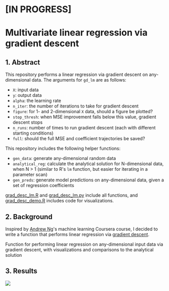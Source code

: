 # [IN PROGRESS]
# Multivariate linear regression via gradient descent

## 1. Abstract
This repository performs a linear regression via gradient descent on any-dimensional data. The arguments for `gd_lm` are as follows:
* `X`: input data
* `y`: output data
* `alpha`: the learning rate
* `n_iter`: the number of iterations to take for gradient descent
* `figure`: for 1- and 2-dimensional `X` data, should a figure be plotted?
* `stop_thresh`: when MSE improvement falls below this value, gradient descent stops
* `n_runs`: number of times to run gradient descent (each with different starting conditions)
* `full`: should the full MSE and coefficient trajectories be saved?

This repository includes the following helper functions:
* `gen_data`: generate any-dimensional random data
* `analytical_reg`: calculate the analytical solution for N-dimensional data, when N > 1 (similar to R's `lm` function, but easier for iterating in a parameter scan)
* `gen_preds`: generate model predictions on any-dimensional data, given a set of regression coefficients

[grad_desc_lm.R](grad_desc_lm.R) and [grad_desc_lm.py](grad_desc_lm.py) include all functions, and [grad_desc_demo.R](grad_desc_demo.R) includes code for visualizations.

## 2. Background
Inspired by [Andrew Ng](http://www.andrewng.org/)'s machine learning Coursera course, I decided to write a function that performs linear regression via [gradient descent](https://en.wikipedia.org/wiki/Gradient_descent).

Function for performing linear regression on any-dimensional input data via gradient descent, with visualizations and comparisons to the analytical solution




## 3. Results

![](https://i.imgur.com/vr20zSQ.png)

